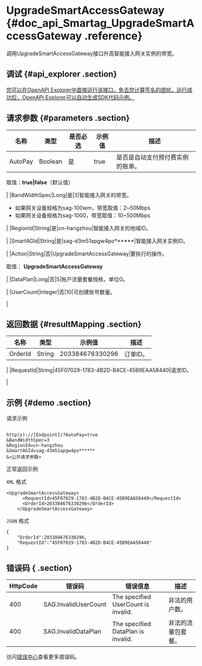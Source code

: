 # UpgradeSmartAccessGateway {#doc_api_Smartag_UpgradeSmartAccessGateway .reference}

调用UpgradeSmartAccessGateway接口升高智能接入网关实例的带宽。

## 调试 {#api_explorer .section}

[您可以在OpenAPI Explorer中直接运行该接口，免去您计算签名的困扰。运行成功后，OpenAPI Explorer可以自动生成SDK代码示例。](https://api.aliyun.com/#product=Smartag&api=UpgradeSmartAccessGateway&type=RPC&version=2018-03-13)

## 请求参数 {#parameters .section}

|名称|类型|是否必选|示例值|描述|
|--|--|----|---|--|
|AutoPay|Boolean|是|true|是否是自动支付预付费实例的账单。

 取值：**true|false**（默认值）

 |
|BandWidthSpec|Long|是|3|智能接入网关的带宽。

 -   如果网关设备规格为sag-100wm，带宽取值：2~50Mbps
-   如果网关设备规格为sag-1000，带宽取值：10~500Mbps

 |
|RegionId|String|是|cn-hangzhou|智能接入网关的地域ID。

 |
|SmartAGId|String|是|sag-d3m51apgw4po\*\*\*\*\*\*|智能接入网关实例ID。

 |
|Action|String|否|UpgradeSmartAccessGateway|要执行的操作。

 取值： **UpgradeSmartAccessGateway**

 |
|DataPlan|Long|否|5|账户流量套餐规格，单位G。

 |
|UserCount|Integer|否|10|可创建账号数量。

 |

## 返回数据 {#resultMapping .section}

|名称|类型|示例值|描述|
|--|--|---|--|
|OrderId|String|203384676330296|订单ID。

 |
|RequestId|String|45F07029-1783-4B2D-B4CE-45B9EAA58440|请求ID。

 |

## 示例 {#demo .section}

请求示例

``` {#request_demo}

http(s)://[Endpoint]/?AutoPay=true
&BandWidthSpec=3
&RegionId=cn-hangzhou
&SmartAGId=sag-d3m51apgw4po******
&<公共请求参数>

```

正常返回示例

`XML` 格式

``` {#xml_return_success_demo}
<UpgradeSmartAccessGateway>
      <RequestId>45F07029-1783-4B2D-B4CE-45B9EAA58440</RequestId>
	  <OrderId>203384676330296</OrderId>
    </UpgradeSmartAccessGateway>
```

`JSON` 格式

``` {#json_return_success_demo}
{
	"OrderId":203384676330296,
	"RequestId":"45F07029-1783-4B2D-B4CE-45B9EAA58440"
}
```

## 错误码 { .section}

|HttpCode|错误码|错误信息|描述|
|--------|---|----|--|
|400|SAG.InvalidUserCount|The specified UserCount is invalid.|非法的用户数。|
|400|SAG.InvalidDataPlan|The specified DataPlan is invalid.|非法的流量包套餐。|

访问[错误中心](https://error-center.aliyun.com/status/product/Smartag)查看更多错误码。


